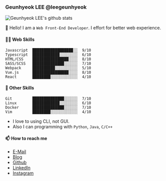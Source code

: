### Geunhyeok LEE @leegeunhyeok

![Geunhyeok LEE's github stats](https://github-readme-stats.vercel.app/api?username=leegeunhyeok&theme=default&show_icons=true)


👋 Hello! I am a `Web Front-End Developer`. I effort for better web experience.

#### 👨‍💻 Web Skills

```
Javascript  ██████████████████░░  9/10
Typescript  ████████████░░░░░░░░  6/10
HTML/CSS    ████████████████░░░░  8/10
SASS/SCSS   ██████████████░░░░░░  7/10
Webpack     ██████████░░░░░░░░░░  5/10
Vue.js      ████████████████░░░░  8/10
React       ████████░░░░░░░░░░░░  4/10
```

#### 💪 Other Skills

```
Git         ██████████████░░░░░░  7/10
Linux       ████████████░░░░░░░░  6/10
Docker      ██████████████░░░░░░  7/10
Vim         ████████░░░░░░░░░░░░  4/10
```

- I love to using CLI, not GUI.
- Also I can programming with `Python`, `Java`, `C/C++`

#### 📫 How to reach me

- [E-Mail](mailto:dev.ghlee@gmail.com)
- [Blog](https://geundung.dev)
- [Github](https://github.com/leegeunhyeok)
- [LinkedIn](https://www.linkedin.com/in/geunhyeok-lee-89b779185)
- [Instagram](https://instagram.com/_u/__dev.ghlee)



<!--
**leegeunhyeok/leegeunhyeok** is a ✨ _special_ ✨ repository because its `README.md` (this file) appears on your GitHub profile.

Here are some ideas to get you started:

- 🔭 I’m currently working on ...
- 🌱 I’m currently learning ...
- 👯 I’m looking to collaborate on ...
- 🤔 I’m looking for help with ...
- 💬 Ask me about ...
- 📫 How to reach me: ...
- 😄 Pronouns: ...
- ⚡ Fun fact: ...
-->

